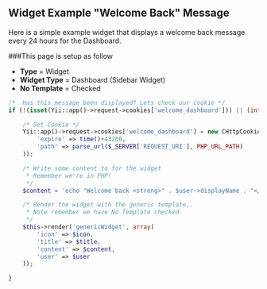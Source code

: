 ## Widget Example "Welcome Back" Message

Here is a simple example widget that displays a welcome back message every 24 hours for the Dashboard.

###This page is setup as follow 
- **Type** = Widget
- **Widget Type** = Dashboard (Sidebar Widget)
- **No Template** = Checked

```php
/*  Has this message been displayed? Lets check our cookie */
if (!(isset(Yii::app()->request->cookies['welcome_dashboard'])) || (int)Yii::app()->request->cookies['welcome_dashboard']->value != 1) {

    /* Set Cookie */
    Yii::app()->request->cookies['welcome_dashboard'] = new CHttpCookie('welcome_dashboard', 1, array(
        'expire' => time()+43200, 
        'path' => parse_url($_SERVER['REQUEST_URI'], PHP_URL_PATH)
    ));

    /* Write some content to for the widget
     * Remember we're in PHP! 
     */
    $content = 'echo "Welcome back <strong>" . $user->displayName . "</strong>!";';

    /* Render the widget with the generic template,. 
     * Note remember we have No Template checked 
     */
    $this->render('genericWidget', array(
        'icon' => $icon, 
        'title' => $title, 
        'content' => $content, 
        'user' => $user
    ));

}
```
